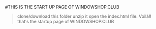 #THIS IS THE START UP PAGE OF WINDOWSHOP.CLUB

>clone/download this folder
>unzip it
>open the index.html file.
>Voilà!! that's the startup page of WINDOWSHOP.CLUB
